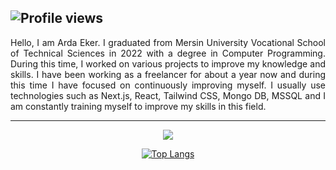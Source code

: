 ![Profile views](https://gpvc.arturio.dev/ardaeker)
---
<p align="justify">
Hello, I am Arda Eker. I graduated from Mersin University Vocational School of Technical Sciences in 2022 with a degree in Computer Programming. During this time, I worked on various projects to improve my knowledge and skills. I have been working as a freelancer for about a year now and during this time I have focused on continuously improving myself. I usually use technologies such as Next.js, React, Tailwind CSS, Mongo DB, MSSQL and I am constantly training myself to improve my skills in this field. 
</p>

---

<p align="center">
  <a href="https://skillicons.dev">
    <img src="https://skillicons.dev/icons?i=vscode,figma,html,css,tailwind,js,ts,nextjs,react,mongodb," />
  </a>
</p>

<div align="center">
  
  [![Top Langs](https://github-readme-stats.vercel.app/api/top-langs/?username=ardaeker)](https://github.com/anuraghazra/github-readme-stats)
  
</div>

